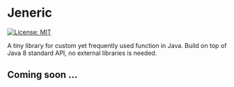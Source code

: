 # Jeneric
[![License: MIT](https://img.shields.io/badge/License-MIT-blue.svg)](/LICENSE)

A tiny library for custom yet frequently used function in Java. Build on
top of Java 8 standard API, no external libraries is needed.

## Coming soon ...
